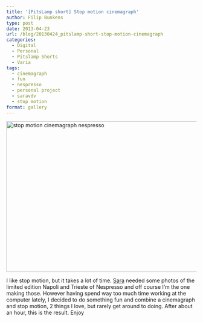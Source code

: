 ```yaml
---
title: '[PitsLamp short] Stop motion cinemagraph'
author: Filip Bunkens
type: post
date: 2013-04-23
url: /blog/20130424_pitslamp-short-stop-motion-cinemagraph
categories:
  - Digital
  - Personal
  - Pitslamp Shorts
  - Varia
tags:
  - cinemagraph
  - fun
  - nespresso
  - personal project
  - saravdv
  - stop motion
format: gallery
---
```

[<img src="/wp-content/uploads/2013/04/nespresso_trieste_napoli.gif" alt="stop motion cinemagraph nespresso " width="600" height="400" class="alignnone size-full wp-image-770" />][1]

I like stop motion, but it takes a lot of time. <a href="http://www.saravdv.be" title="SaraVdV: there are no endings, only new beginnings" rel="muse friend met">Sara</a> needed some photos of the limited edition Napoli and Trieste of Nespresso and off course I&#8217;m the one making those. However having spend way too much time working at the computer lately, I decided to do something fun and combine a cinemagraph and stop motion, 2 things I love, but rarely get around to doing. After about an hour, this is the result. Enjoy

 [1]: /wp-content/uploads/2013/04/nespresso_trieste_napoli.gif
